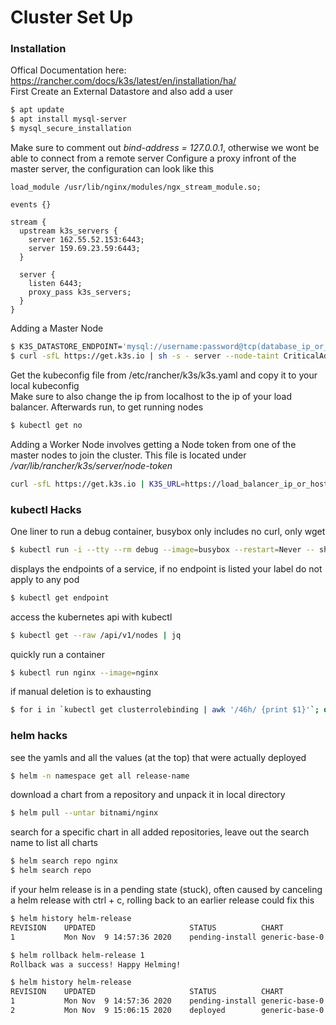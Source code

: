 # Cluster Set Up
### Installation
Offical Documentation here: https://rancher.com/docs/k3s/latest/en/installation/ha/  
First Create an External Datastore and also add a user
```bash
$ apt update
$ apt install mysql-server
$ mysql_secure_installation
```
Make sure to comment out *bind-address = 127.0.0.1*, otherwise we wont be able to connect from a remote server
Configure a proxy infront of the master server, the configuration can look like this
```nginx
load_module /usr/lib/nginx/modules/ngx_stream_module.so;

events {}

stream {
  upstream k3s_servers {
    server 162.55.52.153:6443;
    server 159.69.23.59:6443;
  }

  server {
    listen 6443;
    proxy_pass k3s_servers;
  }
}
```
Adding a Master Node
```bash
$ K3S_DATASTORE_ENDPOINT='mysql://username:password@tcp(database_ip_or_hostname:port)/database'
$ curl -sfL https://get.k3s.io | sh -s - server --node-taint CriticalAddonsOnly=true:NoExecute --tls-san load_balancer_ip_or_hostname
```
Get the kubeconfig file from /etc/rancher/k3s/k3s.yaml and copy it to your local kubeconfig    
Make sure to also change the ip from localhost to the ip of your load balancer. Afterwards run, to get running nodes
```bash
$ kubectl get no
```
Adding a Worker Node involves getting a Node token from one of the master nodes to join the cluster. This file is located under */var/lib/rancher/k3s/server/node-token*
```bash
curl -sfL https://get.k3s.io | K3S_URL=https://load_balancer_ip_or_hostname:6443 K3S_TOKEN=mynodetoken sh -
```
### kubectl Hacks
One liner to run a debug container, busybox only includes no curl, only wget
```bash
$ kubectl run -i --tty --rm debug --image=busybox --restart=Never -- sh  
```
displays the endpoints of a service, if no endpoint is listed your label do not apply to any pod
```bash
$ kubectl get endpoint
```
access the kubernetes api with kubectl
```bash
$ kubectl get --raw /api/v1/nodes | jq
```
quickly run a container
```bash
$ kubectl run nginx --image=nginx
```
if manual deletion is to exhausting
```bash
$ for i in `kubectl get clusterrolebinding | awk '/46h/ {print $1}'`; do echo k delete clusterrolebindings $i; done
```
### helm hacks
see the yamls and all the values (at the top) that were actually deployed
```bash
$ helm -n namespace get all release-name  
```
download a chart from a repository and unpack it in local directory
```bash
$ helm pull --untar bitnami/nginx 
```
search for a specific chart in all added repositories, leave out the search name to list all charts
```bash
$ helm search repo nginx
$ helm search repo
```
if your helm release is in a pending state (stuck), often caused by canceling a helm release with ctrl + c, rolling back to an earlier release could fix this
```bash
$ helm history helm-release
REVISION	UPDATED                 	STATUS         	CHART             	APP VERSION	DESCRIPTION             
1       	Mon Nov  9 14:57:36 2020	pending-install	generic-base-0.2.1	0.1.0      	Initial install underway

$ helm rollback helm-release 1
Rollback was a success! Happy Helming!

$ helm history helm-release
REVISION	UPDATED                 	STATUS         	CHART             	APP VERSION	DESCRIPTION             
1       	Mon Nov  9 14:57:36 2020	pending-install	generic-base-0.2.1	0.1.0      	Initial install underway
2       	Mon Nov  9 15:06:15 2020	deployed       	generic-base-0.2.1	0.1.0      	Rollback to 1  
```
